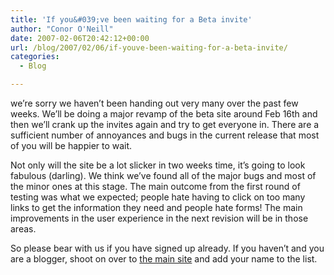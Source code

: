 ```yaml
---
title: 'If you&#039;ve been waiting for a Beta invite'
author: "Conor O'Neill"
date: 2007-02-06T20:42:12+00:00
url: /blog/2007/02/06/if-youve-been-waiting-for-a-beta-invite/
categories:
  - Blog

---
```

we&#8217;re sorry we haven&#8217;t been handing out very many over the past few weeks. We&#8217;ll be doing a major revamp of the beta site around Feb 16th and then we&#8217;ll crank up the invites again and try to get everyone in. There are a sufficient number of annoyances and bugs in the current release that most of you will be happier to wait.

Not only will the site be a lot slicker in two weeks time, it&#8217;s going to look fabulous (darling). We think we&#8217;ve found all of the major bugs and most of the minor ones at this stage. The main outcome from the first round of testing was what we expected; people hate having to click on too many links to get the information they need and people hate forms! The main improvements in the user experience in the next revision will be in those areas.

So please bear with us if you have signed up already. If you haven&#8217;t and you are a blogger, shoot on over to [the main site][1] and add your name to the list.

 [1]: https://loudervoice.com/